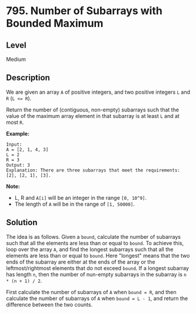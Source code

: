 # 795. Number of Subarrays with Bounded Maximum
## Level
Medium

## Description
We are given an array `A` of positive integers, and two positive integers `L` and `R` (`L <= R`).

Return the number of (contiguous, non-empty) subarrays such that the value of the maximum array element in that subarray is at least `L` and at most `R`.

**Example:**
```
Input: 
A = [2, 1, 4, 3]
L = 2
R = 3
Output: 3
Explanation: There are three subarrays that meet the requirements: [2], [2, 1], [3].
```

**Note:**

* L, R and `A[i]` will be an integer in the range `[0, 10^9]`.
* The length of `A` will be in the range of `[1, 50000]`.

## Solution
The idea is as follows. Given a `bound`, calculate the number of subarrays such that all the elements are less than or equal to `bound`. To achieve this, loop over the array `A`, and find the longest subarrays such that all the elements are less than or equal to `bound`. Here "longest" means that the two ends of the subarray are either at the ends of the array or the leftmost/rightmost elements that do not exceed `bound`. If a longest subarray has length `n`, then the number of nun-empty subarrays in the subarray is `n * (n + 1) / 2`.

First calculate the number of subarrays of `A` when `bound = R`, and then calculate the number of subarrays of `A` when `bound = L - 1`, and return the difference between the two counts.
